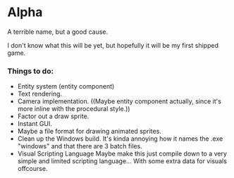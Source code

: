 # Alpha
A terrible name, but a good cause.

I don't know what this will be yet, but 
hopefully it will be my first shipped game.

### Things to do:
- Entity system (entity component) 
- Text rendering.
- Camera implementation.
((Maybe entity component actually, since it's more inline with the procedural style.))
- Factor out a draw sprite.
- Instant GUI.
- Maybe a file format for drawing animated sprites.
- Clean up the Windows build. It's kinda annoying how it names the .exe "windows" and that there are 3 batch files.
- Visual Scripting Language
Maybe make this just compile down to a very simple and limited scripting language...
With some extra data for visuals offcourse.
